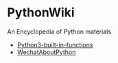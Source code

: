 # PythonWiki
An Encyclopedia of Python materials

- [Python3-built-in-functions](https://github.com/DropsDevopsOrg/PythonWiki/tree/master/Python3-built-in-functions)
- [WechatAboutPython](https://github.com/DropsDevopsOrg/PythonWiki/tree/master/WechatAboutPython)
